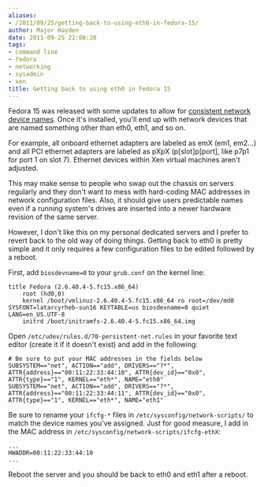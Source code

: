 ```yaml
---
aliases:
- /2011/09/25/getting-back-to-using-eth0-in-fedora-15/
author: Major Hayden
date: 2011-09-25 22:08:20
tags:
- command line
- fedora
- networking
- sysadmin
- xen
title: Getting back to using eth0 in Fedora 15
---
```


Fedora 15 was released with some updates to allow for [consistent network device names][1]. Once it's installed, you'll end up with network devices that are named something other than eth0, eth1, and so on.

For example, all onboard ethernet adapters are labeled as emX (em1, em2&#8230;) and all PCI ethernet adapters are labeled as pXpX (p[slot]p[port], like p7p1 for port 1 on slot 7). Ethernet devices within Xen virtual machines aren't adjusted.

This may make sense to people who swap out the chassis on servers regularly and they don't want to mess with hard-coding MAC addresses in network configuration files. Also, it should give users predictable names even if a running system's drives are inserted into a newer hardware revision of the same server.

However, I don't like this on my personal dedicated servers and I prefer to revert back to the old way of doing things. Getting back to eth0 is pretty simple and it only requires a few configuration files to be edited followed by a reboot.

First, add `biosdevname=0` to your `grub.conf` on the kernel line:

```
title Fedora (2.6.40.4-5.fc15.x86_64)
	root (hd0,0)
	kernel /boot/vmlinuz-2.6.40.4-5.fc15.x86_64 ro root=/dev/md0 SYSFONT=latarcyrheb-sun16 KEYTABLE=us biosdevname=0 quiet LANG=en_US.UTF-8
	initrd /boot/initramfs-2.6.40.4-5.fc15.x86_64.img
```


Open `/etc/udev/rules.d/70-persistent-net.rules` in your favorite text editor (create it if it doesn't exist) and add in the following:

```
# Be sure to put your MAC addresses in the fields below
SUBSYSTEM=="net", ACTION=="add", DRIVERS=="?*", ATTR{address}=="00:11:22:33:44:10", ATTR{dev_id}=="0x0", ATTR{type}=="1", KERNEL=="eth*", NAME="eth0"
SUBSYSTEM=="net", ACTION=="add", DRIVERS=="?*", ATTR{address}=="00:11:22:33:44:11", ATTR{dev_id}=="0x0", ATTR{type}=="1", KERNEL=="eth*", NAME="eth1"
```


Be sure to rename your `ifcfg-*` files in `/etc/sysconfig/network-scripts/` to match the device names you've assigned. Just for good measure, I add in the MAC address in `/etc/sysconfig/network-scripts/ifcfg-ethX`:

```
...
HWADDR=00:11:22:33:44:10
...
```


Reboot the server and you should be back to eth0 and eth1 after a reboot.

 [1]: http://fedoraproject.org/wiki/Features/ConsistentNetworkDeviceNaming